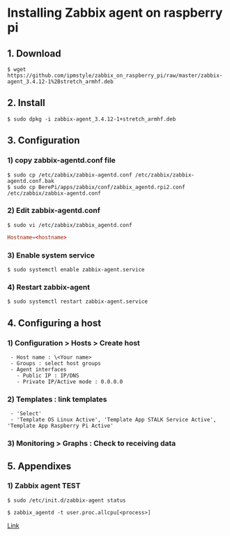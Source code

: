 # Installing Zabbix agent on raspberry pi



## 1. Download

  ```Shell
  $ wget https://github.com/ipmstyle/zabbix_on_raspberry_pi/raw/master/zabbix-agent_3.4.12-1%2Bstretch_armhf.deb
  ```

## 2. Install

   ```Shell
   $ sudo dpkg -i zabbix-agent_3.4.12-1+stretch_armhf.deb
   ```

## 3. Configuration

### 1) copy zabbix-agentd.conf file

   ```Shell
   $ sudo cp /etc/zabbix/zabbix-agentd.conf /etc/zabbix/zabbix-agentd.conf.bak
   $ sudo cp BerePi/apps/zabbix/conf/zabbix_agentd.rpi2.conf /etc/zabbix/zabbix-agentd.conf
   ```

### 2) Edit zabbix-agentd.conf

   ```Shell
   $ sudo vi /etc/zabbix/zabbix_agentd.conf
   ```

   ```conf
   Hostname=<hostname>
   ```

### 3) Enable system service

  ```Shell
  $ sudo systemctl enable zabbix-agent.service
  ```

### 4) Restart zabbix-agent

   ```Shell
   $ sudo systemctl restart zabbix-agent.service
   ```


## 4. Configuring a host

### 1) Configuration > Hosts > Create host

     - Host name : \<Your name>
     - Groups : select host groups
     - Agent interfaces
       - Public IP : IP/DNS
       - Private IP/Active mode : 0.0.0.0

### 2) Templates : link templates

     - 'Select'
     - 'Template OS Linux Active', 'Template App STALK Service Active', 'Template App Raspberry Pi Active'

### 3) Monitoring > Graphs : Check to receiving data

## 5. Appendixes

### 1) Zabbix agent TEST

```Shell
$ sudo /etc/init.d/zabbix-agent status

$ zabbix_agentd -t user.proc.allcpu[<process>]
```

[Link](http://www.zabbix.com/download.php)
